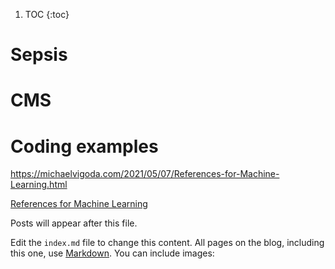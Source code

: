1. TOC
{:toc}


# Sepsis  

# CMS  

# Coding examples  
https://michaelvigoda.com/2021/05/07/References-for-Machine-Learning.html



[References for Machine Learning](https://michaelvigoda.com/2021/05/07/References-for-Machine-Learning.html)


Posts will appear after this file. 


Edit the `index.md` file to change this content. All pages on the blog, including this one, use [Markdown](https://guides.github.com/features/mastering-markdown/). You can include images:
